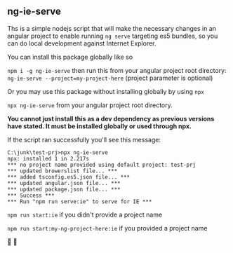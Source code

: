 ## ng-ie-serve
Ths is a simple nodejs script that will make the necessary changes in an angular project to enable running ```ng serve``` targeting es5 bundles, so 
you can do local development against Internet Explorer.

You can install this package globally like so

```npm i -g ng-ie-serve``` then run this from your angular project root directory:  ```ng-ie-serve --project=my-project-here``` (project parameter is optional)

Or you may use this package without installing globally by using ```npx```

```npx ng-ie-serve``` from your angular project root directory.

**You cannot just install this as a dev dependency as previous versions have stated.  It must be installed globally or used through npx.**

If the script ran successfully you'll see this message:

```$xslt
C:\junk\test-prj>npx ng-ie-serve
npx: installed 1 in 2.217s
*** no project name provided using default project: test-prj
*** updated browerslist file... ***
*** added tsconfig.es5.json file... ***
*** updated angular.json file... ***
*** updated package.json file... ***
*** Success ***
*** Run "npm run serve:ie" to serve for IE ***
```

```npm run start:ie``` if you didn't provide a project name

```npm run start:my-ng-project-here:ie``` if you provided a project name

🦄 🍔
